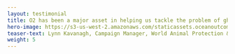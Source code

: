 ```yaml
---
layout: testimonial
title: O2 has been a major asset in helping us tackle the problem of ghost gear worldwide and the team continues to provide exceptional expertise for our Global Ghost Gear Initiative projects. This includes crafting measures to consult key stakeholders globally, co-developing strategies to integrate our work into global standards, and workshop planning and facilitation that effectively engages our key audiences.
hero-image: https://s3-us-west-2.amazonaws.com/staticassets.oceanoutcomes.org/embedded+photos/testimonials/gggi-testimonial.png
teaser-text: Lynn Kavanagh, Campaign Manager, World Animal Protection & Global Ghost Gear Initiative
weight: 5
---
```

